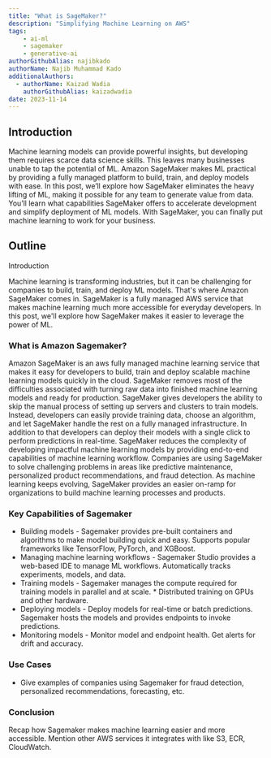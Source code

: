 ```yaml
---
title: "What is SageMaker?"
description: "Simplifying Machine Learning on AWS"
tags:
    - ai-ml
    - sagemaker
    - generative-ai
authorGithubAlias: najibkado
authorName: Najib Muhammad Kado
additionalAuthors:
  - authorName: Kaizad Wadia
    authorGithubAlias: kaizadwadia
date: 2023-11-14
---
```


## Introduction

Machine learning models can provide powerful insights, but developing them requires scarce data science skills. This leaves many businesses unable to tap the potential of ML. Amazon SageMaker makes ML practical by providing a fully managed platform to build, train, and deploy models with ease. In this post, we’ll explore how SageMaker eliminates the heavy lifting of ML, making it possible for any team to generate value from data. You’ll learn what capabilities SageMaker offers to accelerate development and simplify deployment of ML models. With SageMaker, you can finally put machine learning to work for your business.

## Outline

Introduction

Machine learning is transforming industries, but it can be challenging for companies to build, train, and deploy ML models. That's where Amazon SageMaker comes in. SageMaker is a fully managed AWS service that makes machine learning much more accessible for everyday developers. In this post, we'll explore how SageMaker makes it easier to leverage the power of ML.


### What is Amazon Sagemaker?

Amazon SageMaker is an aws fully managed machine learning service that makes it easy for developers to build, train and deploy scalable machine learning models quickly in the cloud. SageMaker removes most of the difficulties associated with turning raw data into finished machine learning models and ready for production. SageMaker gives developers the ability to skip the manual process of setting up servers and clusters to train models. Instead, developers can easily provide training data, choose an algorithm, and let SageMaker handle the rest on a fully managed infrastructure. In addition to that developers can deploy their models with a single click to perform predictions in real-time. SageMaker reduces the complexity of developing impactful machine learning models by providing end-to-end capabilities of machine learning workflow. Companies are using SageMaker to solve challenging problems in areas like predictive maintenance, personalized product recommendations, and fraud detection. As machine learning keeps evolving, SageMaker provides an easier on-ramp for organizations to build machine learning processes and products.


### Key Capabilities of Sagemaker

* Building models - Sagemaker provides pre-built containers and algorithms to make model building quick and easy. Supports popular frameworks like TensorFlow, PyTorch, and XGBoost.
* Managing machine learning workflows - Sagemaker Studio provides a web-based IDE to manage ML workflows. Automatically tracks experiments, models, and data.
* Training models - Sagemaker manages the compute required for training models in parallel and at scale. * Distributed training on GPUs and other hardware.
* Deploying models - Deploy models for real-time or batch predictions. Sagemaker hosts the models and provides endpoints to invoke predictions.
* Monitoring models - Monitor model and endpoint health. Get alerts for drift and accuracy.

### Use Cases

* Give examples of companies using Sagemaker for fraud detection, personalized recommendations, forecasting, etc.

### Conclusion

Recap how Sagemaker makes machine learning easier and more accessible. Mention other AWS services it integrates with like S3, ECR, CloudWatch.

